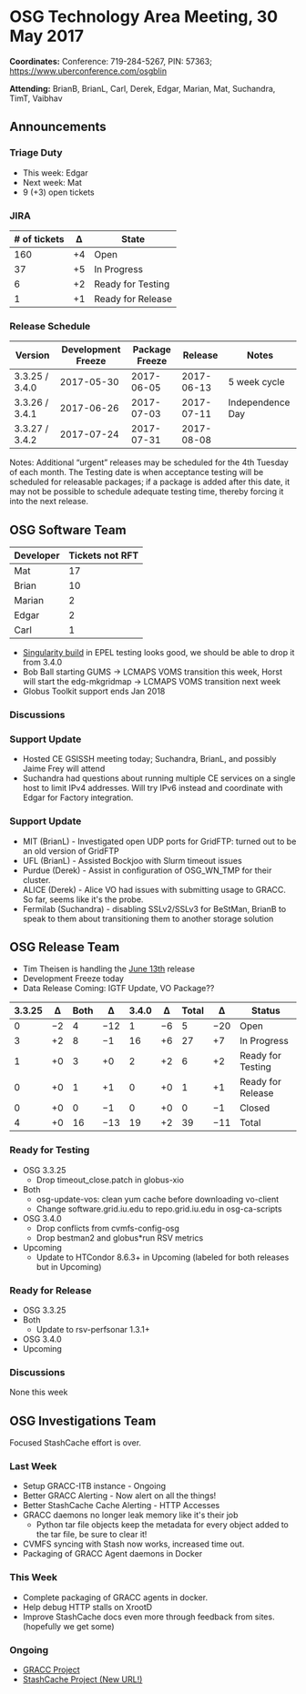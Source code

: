 # OSG Technology Area Meeting, 30 May 2017

**Coordinates:** Conference: 719-284-5267, PIN: 57363; <https://www.uberconference.com/osgblin>  

**Attending:** BrianB, BrianL, Carl, Derek, Edgar, Marian, Mat, Suchandra, TimT, Vaibhav  


## Announcements


### Triage Duty

-   This week: Edgar
-   Next week: Mat
-   9 (+3) open tickets


### JIRA

| # of tickets | &Delta; | State             |
|------------ |------- |----------------- |
| 160          | +4      | Open              |
| 37           | +5      | In Progress       |
| 6            | +2      | Ready for Testing |
| 1            | +1      | Ready for Release |


### Release Schedule

| Version       | Development Freeze | Package Freeze | Release    | Notes            |
|------------- |------------------ |-------------- |---------- |---------------- |
| 3.3.25 / 3.4.0 | 2017-05-30         | 2017-06-05     | 2017-06-13 | 5 week cycle     |
| 3.3.26 / 3.4.1 | 2017-06-26         | 2017-07-03     | 2017-07-11 | Independence Day |
| 3.3.27 / 3.4.2 | 2017-07-24         | 2017-07-31     | 2017-08-08 |                  |

Notes: Additional “urgent” releases may be scheduled for the 4th Tuesday of each month. The Testing date is when acceptance testing will be scheduled for releasable packages; if a package is added after this date, it may not be possible to schedule adequate testing time, thereby forcing it into the next release.  


## OSG Software Team

| Developer | Tickets not RFT |
|--------- |--------------- |
| Mat       | 17              |
| Brian     | 10              |
| Marian    | 2               |
| Edgar     | 2               |
| Carl      | 1               |

-   [Singularity build](https://bodhi.fedoraproject.org/updates/singularity-2.2.1-3.el7) in EPEL testing looks good, we should be able to drop it from 3.4.0
-   Bob Ball starting GUMS -> LCMAPS VOMS transition this week, Horst will start the edg-mkgridmap -> LCMAPS VOMS transition next week
-   Globus Toolkit support ends Jan 2018


### Discussions


### Support Update

-   Hosted CE GSISSH meeting today; Suchandra, BrianL, and possibly Jaime Frey will attend
-   Suchandra had questions about running multiple CE services on a single host to limit IPv4 addresses. Will try IPv6 instead and coordinate with Edgar for Factory integration.


### Support Update

-   MIT (BrianL) - Investigated open UDP ports for GridFTP: turned out to be an old version of GridFTP
-   UFL (BrianL) - Assisted Bockjoo with Slurm timeout issues
-   Purdue (Derek) - Assist in configuration of OSG_WN_TMP for their cluster.
-   ALICE (Derek) - Alice VO had issues with submitting usage to GRACC.  So far, seems like it's the probe.
-   Fermilab (Suchandra) - disabling SSLv2/SSLv3 for BeStMan, BrianB to speak to them about transitioning them to another storage solution


## OSG Release Team

-   Tim Theisen is handling the [June 13th](https://jira.opensciencegrid.org/issues/?filter=15254&jql=project%2520%253D%2520SOFTWARE%2520AND%2520labels%2520in%2520(3.3.25%252C%25203.4.0)%2520ORDER%2520BY%2520status%2520ASC%252C%2520priority%2520DESC%252C%2520assignee%2520ASC) release
-   Development Freeze today
-   Data Release Coming: IGTF Update, VO Package??

| 3.3.25 | &Delta;   | Both | &Delta; | 3.4.0 | &Delta;  | Total | &Delta;  | Status            |
|------ |--------- |---- |------- |----- |-------- |----- |-------- |----------------- |
| 0      | &minus;2  | 4    | &minus;12| 1     | &minus;6 | 5    | &minus;20 | Open              |
| 3      | +2        | 8    | &minus;1| 16    | +6       | 27    | +7       | In Progress       |
| 1      | +0        | 3    | +0      | 2     | +2       | 6     | +2       | Ready for Testing |
| 0      | +0        | 1    | +1      | 0     | +0       | 1     | +1       | Ready for Release |
| 0      | +0        | 0    | &minus;1| 0     | +0       | 0     | &minus;1 | Closed            |
| 4      | +0        | 16   | &minus;13|19    | +2       | 39    | &minus;11       | Total             |


### Ready for Testing

-   OSG 3.3.25
    -   Drop timeout_close.patch in globus-xio
-   Both
    -   osg-update-vos: clean yum cache before downloading vo-client
    -   Change software.grid.iu.edu to repo.grid.iu.edu in osg-ca-scripts
-   OSG 3.4.0
    -   Drop conflicts from cvmfs-config-osg
    -   Drop bestman2 and globus*run RSV metrics
-   Upcoming
    -   Update to HTCondor 8.6.3+ in Upcoming (labeled for both releases but in Upcoming)

### Ready for Release

-   OSG 3.3.25
-   Both
    -   Update to rsv-perfsonar 1.3.1+
-   OSG 3.4.0
-   Upcoming

### Discussions

None this week


## OSG Investigations Team

Focused StashCache effort is over.


### Last Week

-   Setup GRACC-ITB instance - Ongoing
-   Better GRACC Alerting - Now alert on all the things!
-   Better StashCache Cache Alerting - HTTP Accesses
-   GRACC daemons no longer leak memory like it's their job
    - Python tar file objects keep the metadata for every object added to the tar file, be sure to clear it!
-   CVMFS syncing with Stash now works, increased time out.
-   Packaging of GRACC Agent daemons in Docker


### This Week

-   Complete packaging of GRACC agents in docker.
-   Help debug HTTP stalls on XrootD
-   Improve StashCache docs even more through feedback from sites. (hopefully we get some)


### Ongoing

-   [GRACC Project](https://jira.opensciencegrid.org/projects/GRACC/)
-   [StashCache Project (New URL!)](https://opensciencegrid.github.io/StashCache/)
